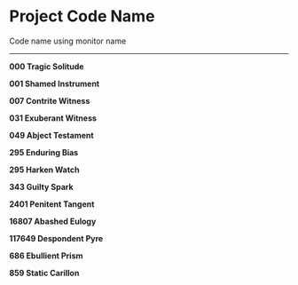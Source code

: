 # Project Code Name
 Code name using monitor name

---

**000 Tragic Solitude**

**001 Shamed Instrument**

**007 Contrite Witness**

**031 Exuberant Witness**

**049 Abject Testament**

**295 Enduring Bias**

**295 Harken Watch**

**343 Guilty Spark**

**2401 Penitent Tangent**

**16807 Abashed Eulogy**

**117649 Despondent Pyre**

**686 Ebullient Prism**

**859 Static Carillon**

